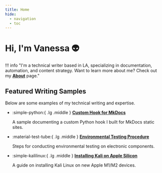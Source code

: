 ```yaml
---
title: Home
hide:
  - navigation
  - toc
---
```

# Hi, I'm Vanessa :alien:

!!! info "I'm a technical writer based in LA, specializing in documentation, automation, and content strategy.  Want to learn more about me? Check out my **[About](about-me.md)** page."

## Featured Writing Samples

Below are some examples of my technical writing and expertise.

<div class="grid cards" markdown>

- :simple-python:{ .lg .middle } **[Custom Hook for MkDocs](samples/custom-hook-for-mkdocs/index.md)**

    A sample documenting a custom Python hook I built for MkDocs static sites.

- :material-test-tube:{ .lg .middle } **[Environmental Testing Procedure](samples/environmental-test-procedure.md)**

    Steps for conducting environmental testing on electronic components.

- :simple-kalilinux:{ .lg .middle } **[Installing Kali on Apple Silicon](samples/install-kali-on-apple-silicon.md)**

    A guide on installing Kali Linux on new Apple M1/M2 devices.

</div>
